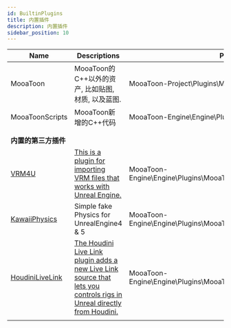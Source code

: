 ```yaml
---
id: BuiltinPlugins
title: 内置插件
description: 内置插件
sidebar_position: 10
---
```


| Name                                                              | Descriptions                                                                                                                                                                      | Path                                                              |
| ----------------------------------------------------------------- | --------------------------------------------------------------------------------------------------------------------------------------------------------------------------------- | ----------------------------------------------------------------- |
| MooaToon                                                          | MooaToon的C++以外的资产, 比如贴图, 材质, 以及蓝图.                                                                                                                                                | MooaToon-Project\Plugins\MooaToon                                 |
| MooaToonScripts                                                   | MooaToon新增的C++代码                                                                                                                                                                  | MooaToon-Engine\Engine\Plugins\MooaToonScripts                    |
|                                                                   |                                                                                                                                                                                   |                                                                   |
|                                                                   |                                                                                                                                                                                   |                                                                   |
| **内置的第三方插件**                                                      |                                                                                                                                                                                   |                                                                   |
| [VRM4U](https://github.com/ruyo/VRM4U)                            | [This is a plugin for importing VRM files that works with Unreal Engine.](https://ruyo.github.io/VRM4U/)                                                                          | MooaToon-Engine\Engine\Plugins\MooaToonThirdparty\VRM4U           |
| [KawaiiPhysics](https://github.com/pafuhana1213/KawaiiPhysics)    | Simple fake Physics for UnrealEngine4 & 5                                                                                                                                         | MooaToon-Engine\Engine\Plugins\MooaToonThirdparty\KawaiiPhysics   |
| [HoudiniLiveLink](https://github.com/sideeffects/HoudiniLiveLink) | [The Houdini Live Link plugin adds a new Live Link source that lets you controls rigs in Unreal directly from Houdini.](https://www.sidefx.com/docs/houdini/unreal/livelink.html) | MooaToon-Engine\Engine\Plugins\MooaToonThirdparty\HoudiniLiveLink |
|                                                                   |                                                                                                                                                                                   |                                                                   |
